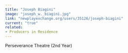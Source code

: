 ```yaml
---
title: "Joseph Biagini"
image: "joseph_w._biagini.jpg"
link: "newplayexchange.org/users/35126/joseph-biagini"
current: "true"
related:
- Producers in Residence
---
```


Perseverance Theatre (2nd Year)

